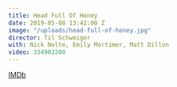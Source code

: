 ```yaml
---
title: Head Full Of Honey
date: 2019-05-08 13:42:00 Z
image: "/uploads/head-full-of-honey.jpg"
director: Til Schweiger
with: Nick Nolte, Emily Mortimer, Matt Dillon
video: 334902280
---
```


[IMDb](https://www.imdb.com/title/tt5836706/?ref_=nv_sr_srsg_0_tt_8_nm_0_q_head%2520full%2520of%2520honey)